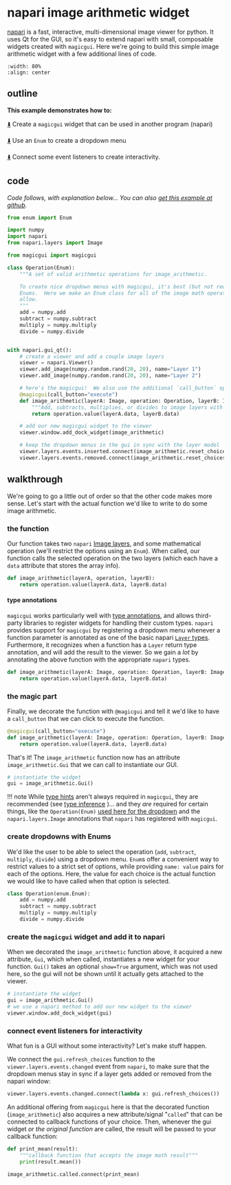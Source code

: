 # napari image arithmetic widget

[napari](https://github.com/napari/napari) is a fast, interactive,
multi-dimensional image viewer for python.  It uses Qt for the GUI, so it's easy
to extend napari with small, composable widgets created with `magicgui`.  Here
we're going to build this simple image arithmetic widget with a few additional
lines of code.

```{image} ../images/imagemath.gif
:width: 80%
:align: center
```

## outline

**This example demonstrates how to:**

[⬇️](#the-magic-part) Create a `magicgui` widget that can be used in another
program (napari)

[⬇️](#create-dropdowns-with-enums) Use an `Enum` to create a dropdown menu

[⬇️](#connect-event-listeners-for-interactivity) Connect some event listeners to
create interactivity.

## code

*Code follows, with explanation below... You can also [get this example at
github](https://github.com/napari/magicgui/blob/master/examples/napari_image_arithmetic.py).*

```python
from enum import Enum

import numpy
import napari
from napari.layers import Image

from magicgui import magicgui

class Operation(Enum):
    """A set of valid arithmetic operations for image_arithmetic.

    To create nice dropdown menus with magicgui, it's best (but not required) to use
    Enums.  Here we make an Enum class for all of the image math operations we want to
    allow.
    """
    add = numpy.add
    subtract = numpy.subtract
    multiply = numpy.multiply
    divide = numpy.divide


with napari.gui_qt():
    # create a viewer and add a couple image layers
    viewer = napari.Viewer()
    viewer.add_image(numpy.random.rand(20, 20), name="Layer 1")
    viewer.add_image(numpy.random.rand(20, 20), name="Layer 2")

    # here's the magicgui!  We also use the additional `call_button` option
    @magicgui(call_button="execute")
    def image_arithmetic(layerA: Image, operation: Operation, layerB: Image) -> Image:
        """Add, subtracts, multiplies, or divides to image layers with equal shape."""
        return operation.value(layerA.data, layerB.data)

    # add our new magicgui widget to the viewer
    viewer.window.add_dock_widget(image_arithmetic)

    # keep the dropdown menus in the gui in sync with the layer model
    viewer.layers.events.inserted.connect(image_arithmetic.reset_choices)
    viewer.layers.events.removed.connect(image_arithmetic.reset_choices)
```

## walkthrough

We're going to go a little out of order so that the other code makes more sense.
Let's start with the actual function we'd like to write to do some image
arithmetic.

### the function

Our function takes two `napari` [Image
layers](https://napari.org/tutorials/fundamentals/image), and some mathematical
operation (we'll restrict the options using an `Enum`).  When called, our
function calls the selected operation on the two layers (which each have a
`data` attribute that stores the array info).

```python
def image_arithmetic(layerA, operation, layerB):
    return operation.value(layerA.data, layerB.data)
```

#### type annotations

`magicgui` works particularly well with [type
annotations](https://docs.python.org/3/library/typing.html), and allows
third-party libraries to register widgets for handling their custom types.
`napari` provides support for `magicgui` by registering a dropdown menu whenever
a function parameter is annotated as one of the basic napari [`Layer`
types](https://napari.org/tutorials/). Furthermore, it recognizes when a
function has a `Layer` return type annotation, and will add the result to the
viewer.  So we gain a *lot* by annotating the above function with the
appropriate `napari` types.

```python
def image_arithmetic(layerA: Image, operation: Operation, layerB: Image) -> Image:
    return operation.value(layerA.data, layerB.data)
```

### the magic part

 Finally, we decorate the function with `@magicgui` and tell it we'd like to have
a `call_button` that we can click to execute the function.

```python hl_lines="1"
@magicgui(call_button="execute")
def image_arithmetic(layerA: Image, operation: Operation, layerB: Image):
    return operation.value(layerA.data, layerB.data)
```

That's it!  The `image_arithmetic` function now has an attribute `image_arithmetic.Gui`
that we can call to instantiate our GUI.

```python
# instantiate the widget
gui = image_arithmetic.Gui()
```

!!! note
    While [type hints](https://docs.python.org/3/library/typing.html) aren't
    always required in `magicgui`, they are recommended (see [type
    inference](../../type_inference/#type-inference) )... and they *are*
    required for certain things, like the `Operation(Enum)` [used here for the
    dropdown](#create-dropdowns-with-enums) and the `napari.layers.Image`
    annotations that `napari` has registered with `magicgui`.

### create dropdowns with Enums

We'd like the user to be able to select the operation (`add`, `subtract`, `multiply`,
`divide`) using a dropdown menu.  `Enum`s offer a convenient way to restrict values to a
strict set of options, while providing `name: value` pairs for each of the options.
Here, the value for each choice is the actual function we would like to have called when
that option is selected.

```python
class Operation(enum.Enum):
    add = numpy.add
    subtract = numpy.subtract
    multiply = numpy.multiply
    divide = numpy.divide
```

### create the `magicgui` widget and add it to napari

When we decorated the `image_arithmetic` function above, it acquired a new attribute,
`Gui`, which when called, instantiates a new widget for your function. `Gui()` takes an
optional `show=True` argument, which was not used here, so the gui will not be shown
until it actually gets attached to the viewer.

```python
# instantiate the widget
gui = image_arithmetic.Gui()
# we use a napari method to add our new widget to the viewer
viewer.window.add_dock_widget(gui)
```

### connect event listeners for interactivity

What fun is a GUI without some interactivity?  Let's make stuff happen.

We connect the `gui.refresh_choices` function to the
`viewer.layers.events.changed` event from `napari`, to make sure that the
dropdown menus stay in sync if a layer gets added or removed from the napari
window:

```python
viewer.layers.events.changed.connect(lambda x: gui.refresh_choices())
```

An additional offering from `magicgui` here is that the decorated function
(`image_arithmetic`) also acquires a new attribute/signal "`called`" that can be
connected to callback functions of your choice.  Then, whenever the gui widget
*or the* *original function* are called, the result will be passed to your
callback function:

```python
def print_mean(result):
    """callback function that accepts the image math result"""
    print(result.mean())

image_arithmetic.called.connect(print_mean)
```
